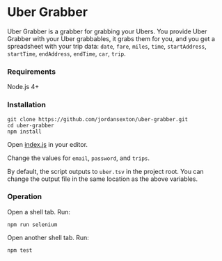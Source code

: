 # Uber Grabber

Uber Grabber is a grabber for grabbing your Ubers. You provide Uber Grabber with your Uber grabbables, it grabs them for you, and you get a spreadsheet with your trip data: `date`, `fare`, `miles`, `time`, `startAddress`, `startTime`, `endAddress`, `endTime`, `car`, `trip`.

### Requirements

Node.js 4+

### Installation

```shell
git clone https://github.com/jordansexton/uber-grabber.git
cd uber-grabber
npm install
```

Open [index.js](https://github.com/jordansexton/uber-grabber/blob/master/index.js) in your editor.

Change the values for `email`, `password`, and `trips`.

By default, the script outputs to `uber.tsv` in the project root. You can change the output file in the same location as the above variables.

### Operation

Open a shell tab. Run:
```shell
npm run selenium
```

Open another shell tab. Run:
```shell
npm test
```
